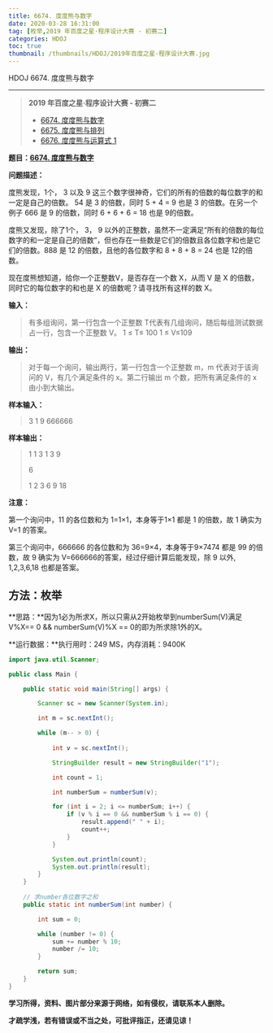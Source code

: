 ```yaml
---
title: 6674. 度度熊与数字
date: 2020-03-28 16:31:00
tag: [枚举,2019 年百度之星·程序设计大赛 - 初赛二]
categories: HDOJ
toc: true
thumbnail: /thumbnails/HDOJ/2019年百度之星·程序设计大赛.jpg
---
```


HDOJ 6674. 度度熊与数字

<!--more-->

---

> **2019 年百度之星·程序设计大赛 - 初赛二**
>
>* [6674. 度度熊与数字](https://crazy-sky.github.io/2020/03/28/6674.%20度度熊与数字/)
>* [6675. 度度熊与排列](https://crazy-sky.github.io/2020/03/30/6675.%20度度熊与排列/)
>* [6676. 度度熊与运算式 1](https://crazy-sky.github.io/2020/04/03/6676.%20度度熊与运算式%201/)

**题目：[6674. 度度熊与数字](http://acm.hdu.edu.cn/showproblem.php?pid=6674)**

**问题描述：**

度熊发现，1个， 3 以及 9 这三个数字很神奇，它们的所有的倍数的每位数字的和一定是自己的倍数。 54 是 3 的倍数，同时 5 + 4 = 9 也是 3 的倍数。在另一个例子 666 是 9 的倍数，同时 6 + 6 + 6 = 18 也是 9的倍数。

度熊又发现，除了1个， 3， 9 以外的正整数，虽然不一定满足“所有的倍数的每位数字的和一定是自己的倍数”，但也存在一些数是它们的倍数且各位数字和也是它们的倍数。888 是 12 的倍数，且他的各位数字和 8 + 8 + 8 = 24 也是 12的倍数。

现在度熊想知道，给你一个正整数V，是否存在一个数 X，从而 V 是 X 的倍数，同时它的每位数字的和也是 X 的倍数呢？请寻找所有这样的数 X。

**输入：**

 > 有多组询问，第一行包含一个正整数 T代表有几组询问，随后每组测试数据占一行，包含一个正整数 V。
> 1 ≤ T≤ 100
> 1 ≤ V≤109

**输出：**

> 对于每一个询问，输出两行，第一行包含一个正整数 m，m 代表对于该询问的 V，有几个满足条件的 x。第二行输出 m 个数，把所有满足条件的 x 由小到大输出。

**样本输入：**

 > 3
 > 1
 > 9
 > 666666

 **样本输出：**

 > 1
 > 1
 > 3
 > 1 3 9
 >
 > 6
 >
 > 1 2 3 6 9 18

**注意：**

第一个询问中，11 的各位数和为 1=1×1，本身等于1×1 都是 1 的倍数，故 1 确实为 V=1 的答案。

第三个询问中，666666 的各位数和为 36=9×4，本身等于9×7474 都是 99 的倍数，故 9 确实为 V=666666的答案，经过仔细计算后能发现，除 9 以外, 1,2,3,6,18 也都是答案。

## 方法：枚举

**思路：**因为1必为所求X，所以只需从2开始枚举到numberSum(V)满足V%X== 0 && numberSum(V)%X == 0的即为所求除1外的X。

**运行数据：**执行用时：249 MS，内存消耗：9400K

```java
import java.util.Scanner;

public class Main {

    public static void main(String[] args) {

        Scanner sc = new Scanner(System.in);

        int m = sc.nextInt();

        while (m-- > 0) {
            
            int v = sc.nextInt();

            StringBuilder result = new StringBuilder("1");

            int count = 1;

            int numberSum = numberSum(v);

            for (int i = 2; i <= numberSum; i++) {
                if (v % i == 0 && numberSum % i == 0) {
                    result.append(" " + i);
                    count++;
                }
            }

            System.out.println(count);
            System.out.println(result);
        }
    }
	
    // 求number各位数字之和
    public static int numberSum(int number) {

        int sum = 0;

        while (number != 0) {
            sum += number % 10;
            number /= 10;
        }

        return sum;
    }
}
```

**学习所得，资料、图片部分来源于网络，如有侵权，请联系本人删除。**

**才疏学浅，若有错误或不当之处，可批评指正，还请见谅！**